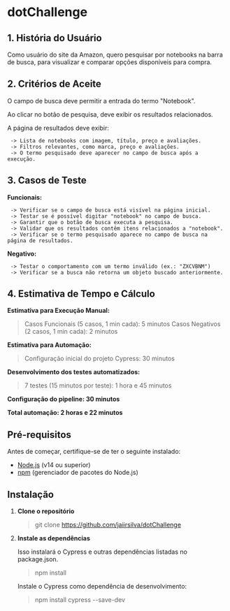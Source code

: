 # dotChallenge


## 1. História do Usuário
   
   Como usuário do site da Amazon, quero pesquisar por notebooks na barra de busca, para visualizar e comparar opções disponíveis para compra.


## 2. Critérios de Aceite
   
   O campo de busca deve permitir a entrada do termo "Notebook".
   
   Ao clicar no botão de pesquisa, deve exibir os resultados relacionados.
   
   A página de resultados deve exibir:
   
     -> Lista de notebooks com imagem, título, preço e avaliações.
     -> Filtros relevantes, como marca, preço e avaliações.
     -> O termo pesquisado deve aparecer no campo de busca após a execução.


## 3. Casos de Teste
   **Funcionais:**

     -> Verificar se o campo de busca está visível na página inicial.
     -> Testar se é possível digitar "notebook" no campo de busca.
     -> Garantir que o botão de busca executa a pesquisa.
     -> Validar que os resultados contêm itens relacionados a "notebook".
     -> Verificar se o termo pesquisado aparece no campo de busca na página de resultados.


   **Negativo:**

     -> Testar o comportamento com um termo inválido (ex.: "ZXCVBNM") 
     -> Verificar se a busca não retorna um objeto buscado anteriormente.


## 4. Estimativa de Tempo e Cálculo

**Estimativa para Execução Manual:**
  > Casos Funcionais (5 casos, 1 min cada): 5 minutos
  > Casos Negativos (2 casos, 1 min cada): 2 minutos

**Estimativa para Automação:**
  > Configuração inicial do projeto Cypress: 30 minutos

**Desenvolvimento dos testes automatizados:**
  > 7 testes (15 minutos por teste): 1 hora e 45 minutos

**Configuração do pipeline: 30 minutos**

**Total automação: 2 horas e 22 minutos**


   ## Pré-requisitos

   Antes de começar, certifique-se de ter o seguinte instalado:

   - [Node.js](https://nodejs.org/) (v14 ou superior)
   - [npm](https://www.npmjs.com/) (gerenciador de pacotes do Node.js)


   ## Instalação

   1. **Clone o repositório**

      > git clone https://github.com/jaiirsilva/dotChallenge

   2. **Instale as dependências**

      Isso instalará o Cypress e outras dependências listadas no package.json.
      > npm install

      Instale o Cypress como dependência de desenvolvimento:
      > npm install cypress --save-dev
  
